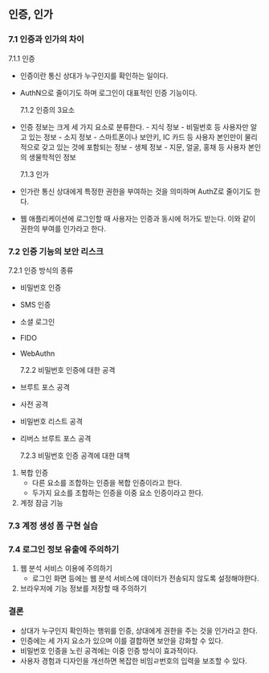 ## 인증, 인가

### 7.1 인증과 인가의 차이

7.1.1 인증

- 인증이란 통신 상대가 누구인지를 확인하는 일이다.
- AuthN으로 줄이기도 하며 로그인이 대표적인 인증 기능이다.

  7.1.2 인증의 3요소

- 인증 정보는 크게 세 가지 요소로 분류한다. - 지식 정보 - 비밀번호 등 사용자만 알고 있는 정보 - 소지 정보 - 스마트폰이나 보안키, IC 카드 등 사용자 본인만이 물리적으로 갖고 있는 것에 포함되는 정보 - 생체 정보 - 지문, 얼굴, 홍채 등 사용자 본인의 생물학적인 정보

  7.1.3 인가

- 인가란 통신 상대에게 특정한 권한을 부여하는 것을 의미하며 AuthZ로 줄이기도 한다.
- 웹 애플리케이션에 로그인할 때 사용자는 인증과 동시에 허가도 받는다. 이와 같이 권한의 부여를 인가라고 한다.

### 7.2 인증 기능의 보안 리스크

7.2.1 인증 방식의 종류

- 비밀번호 인증
- SMS 인증
- 소셜 로그인
- FIDO
- WebAuthn

  7.2.2 비밀번호 인증에 대한 공격

- 브루트 포스 공격
- 사전 공격
- 비밀번호 리스트 공격
- 리버스 브루트 포스 공격

  7.2.3 비밀번호 인증 공격에 대한 대책

1. 복합 인증
   - 다른 요소를 조합하는 인증을 복합 인증이라고 한다.
   - 두가지 요소를 조합하는 인증을 이중 요소 인증이라고 한다.
2. 계정 잠금 기능

### 7.3 계정 생성 폼 구현 실습

### 7.4 로그인 정보 유출에 주의하기

1. 웹 분석 서비스 이용에 주의하기
   - 로그인 화면 등에는 웹 분석 서비스에 데이터가 전송되지 않도록 설정해야한다.
2. 브라우저에 기능 정보를 저장할 때 주의하기

### 결론

- 상대가 누구인지 확인하는 행위를 인증, 상대에게 권한을 주는 것을 인가라고 한다.
- 인증에는 세 가지 요소가 있으며 이를 결합하면 보안을 강화할 수 있다.
- 비밀번호 인증을 노린 공격에는 이중 인증 방식이 효과적이다.
- 사용자 경험과 디자인을 개선하면 복잡한 비밈ㄹ번호의 입력을 보조할 수 있다.
